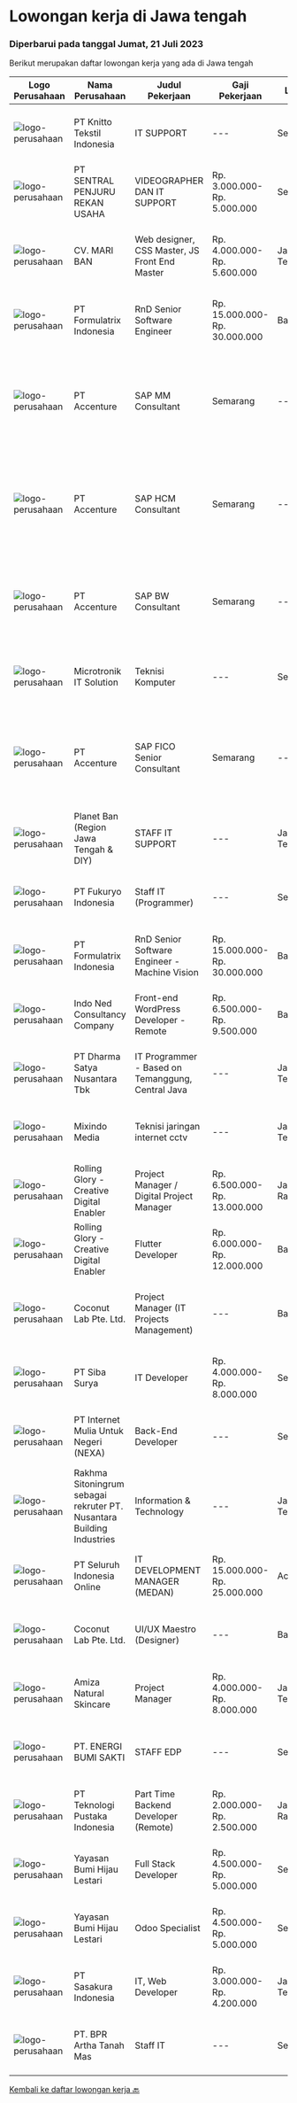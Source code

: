 
  # Lowongan kerja di Jawa tengah

  ### Diperbarui pada tanggal Jumat, 21 Juli 2023

  Berikut merupakan daftar lowongan kerja yang ada di Jawa tengah

  |Logo Perusahaan | Nama Perusahaan | Judul Pekerjaan | Gaji Pekerjaan | Lokasi | Deskripsi | Tanggal diunggah | Pranala |
  | -------------- | --------------- | --------------- | --------- | --------- | -------------- | ------- | ----------- |
  |![logo-perusahaan](https://image-service-cdn.seek.com.au/95c392ce622d6134b6173f8d6379a0068249ee50/ee4dce1061f3f616224767ad58cb2fc751b8d2dc)|PT Knitto Tekstil Indonesia|IT SUPPORT|---|Semarang|Tugas dan Tanggung Jawab Melakukan pemeliharaan sistem secara keseluruhan, seperti hardware dan software Melakukan pemeliharaan infrastruktur jaringan...|Kamis, 20 Juli 2023|https://www.jobstreet.co.id/id/job/it-support-4410134?token=0~84f27d1a-9381-4739-8d93-480a1dded5f1&sectionRank=1&jobId=jobstreet-id-job-4410134|
|![logo-perusahaan](https://image-service-cdn.seek.com.au/c14866f83d5c6cfc2f49583f00f4cfc77158fb91/ee4dce1061f3f616224767ad58cb2fc751b8d2dc)|PT  SENTRAL PENJURU REKAN USAHA|VIDEOGRAPHER DAN IT SUPPORT|Rp. 3.000.000-Rp. 5.000.000|Semarang|Kualifikasi : Usia 25 - 35 tahun Minimal S1 semua jurusan Pengalaman kerja minimal 2 tahun Menyukai fotografi/videografi Menguasai editing Video Paham...|Selasa, 18 Juli 2023|https://www.jobstreet.co.id/id/job/videographer-dan-it-support-4407919?token=0~84f27d1a-9381-4739-8d93-480a1dded5f1&sectionRank=2&jobId=jobstreet-id-job-4407919|
|![logo-perusahaan](https://image-service-cdn.seek.com.au/66a619503d461493e59922130a11c21744c0f2e9/ee4dce1061f3f616224767ad58cb2fc751b8d2dc)|CV. MARI BAN|Web designer, CSS Master, JS Front End Master|Rp. 4.000.000-Rp. 5.600.000|Jawa Tengah|CV. MARI BAN INDONESIA membutuhkan seorang web designer handal dan berpengalaman, usia maximum 40 tahun dengan keterampilan yang wajib dimiliki antara...|Kamis, 20 Juli 2023|https://www.jobstreet.co.id/id/job/web-designer-css-master-js-front-end-master-4409695?token=0~84f27d1a-9381-4739-8d93-480a1dded5f1&sectionRank=3&jobId=jobstreet-id-job-4409695|
|![logo-perusahaan](https://image-service-cdn.seek.com.au/e68aac730da390a16ce750d09b06eaca69364b55/ee4dce1061f3f616224767ad58cb2fc751b8d2dc)|PT Formulatrix Indonesia|RnD Senior Software Engineer|Rp. 15.000.000-Rp. 30.000.000|Bandung|Headquartered in Dubai, United Arab Emirates, Formulatrix is a fast-growing robotic automation equipment manufacturer and software solutions provider...|Kamis, 20 Juli 2023|https://www.jobstreet.co.id/id/job/rnd-senior-software-engineer-4410855?token=0~84f27d1a-9381-4739-8d93-480a1dded5f1&sectionRank=4&jobId=jobstreet-id-job-4410855|
|![logo-perusahaan](https://image-service-cdn.seek.com.au/1c2e28fa09a87d89b9dac6106fdc6fa435c484bb/ee4dce1061f3f616224767ad58cb2fc751b8d2dc)|PT Accenture|SAP MM Consultant | Semarang|---|Semarang|Responsibilities:• Analyzing and assuring quality of the data collected• Assisting in formulating the specific solutions to address prioritized gaps•...|Rabu, 19 Juli 2023|https://www.jobstreet.co.id/id/job/sap-mm-consultant-%7C-semarang-4409326?token=0~84f27d1a-9381-4739-8d93-480a1dded5f1&sectionRank=5&jobId=jobstreet-id-job-4409326|
|![logo-perusahaan](https://image-service-cdn.seek.com.au/1c2e28fa09a87d89b9dac6106fdc6fa435c484bb/ee4dce1061f3f616224767ad58cb2fc751b8d2dc)|PT Accenture|SAP HCM Consultant | Semarang|---|Semarang|Key responsibilities may include:SAP professionals design, implement and deploy SAP solutions to achieve defined business goals. Maintain skills in...|Rabu, 19 Juli 2023|https://www.jobstreet.co.id/id/job/sap-hcm-consultant-%7C-semarang-4409335?token=0~84f27d1a-9381-4739-8d93-480a1dded5f1&sectionRank=6&jobId=jobstreet-id-job-4409335|
|![logo-perusahaan](https://image-service-cdn.seek.com.au/8aa7e8c3c88d5c5ab00a361acc5db1fab244b0c5/ee4dce1061f3f616224767ad58cb2fc751b8d2dc)|PT Accenture|SAP BW Consultant | Semarang|---|Semarang|Responsibilities:Have exposure with different roles during implementation: Leading Design activity and facilitate workshop Hands-on in design and...|Rabu, 19 Juli 2023|https://www.jobstreet.co.id/id/job/sap-bw-consultant-%7C-semarang-4409323?token=0~84f27d1a-9381-4739-8d93-480a1dded5f1&sectionRank=7&jobId=jobstreet-id-job-4409323|
|![logo-perusahaan](https://i.ibb.co/sqvTCh9/112815900-stock-vector-no-image-available-icon-flat-vector.webp)|Microtronik IT Solution|Teknisi Komputer|---|Semarang|Kualifikasi Usia Maksimal 27 Tahun  Sehat Jasmani dan Rohani  Jujur Dan Disiplin  Bertanggung Jawab  Mampu Bekerja Dengan Tim / Individu  Bersedia...|Kamis, 20 Juli 2023|https://www.jobstreet.co.id/id/job/teknisi-komputer-4410880?token=0~84f27d1a-9381-4739-8d93-480a1dded5f1&sectionRank=8&jobId=jobstreet-id-job-4410880|
|![logo-perusahaan](https://image-service-cdn.seek.com.au/8aa7e8c3c88d5c5ab00a361acc5db1fab244b0c5/ee4dce1061f3f616224767ad58cb2fc751b8d2dc)|PT Accenture|SAP FICO Senior Consultant | Semarang|---|Semarang|Responsibilities may include: Provide business process and functional support for the SAP FI and CO modules including its sub-ledgers such as AP, AR,...|Rabu, 19 Juli 2023|https://www.jobstreet.co.id/id/job/sap-fico-senior-consultant-%7C-semarang-4409318?token=0~84f27d1a-9381-4739-8d93-480a1dded5f1&sectionRank=9&jobId=jobstreet-id-job-4409318|
|![logo-perusahaan](https://i.ibb.co/sqvTCh9/112815900-stock-vector-no-image-available-icon-flat-vector.webp)|Planet Ban (Region Jawa Tengah & DIY)|STAFF IT SUPPORT|---|Jawa Tengah|Kualifikasi : Usia maksimal 25 tahun Pendidikan min SMK (T. Komputer &amp; Jaringan) Mampu melakukan troubleshooting perangkat IT &amp; Software...|Minggu, 16 Juli 2023|https://www.jobstreet.co.id/id/job/staff-it-support-1036424860?token=0~84f27d1a-9381-4739-8d93-480a1dded5f1&sectionRank=10&jobId=jobstreet-id-job-1036424860|
|![logo-perusahaan](https://image-service-cdn.seek.com.au/074ccf652200eda3ead09e853fa8d7f79ca5a029/ee4dce1061f3f616224767ad58cb2fc751b8d2dc)|PT Fukuryo Indonesia|Staff IT (Programmer)|---|Semarang|Menguasai bahasa pemrograman diantaranya PHP , Codeigniter, Laravel, MySql, SQL Server Memahami konsep pemrograman berbasis OOP (Object Oriented...|Senin, 10 Juli 2023|https://www.jobstreet.co.id/id/job/staff-it-programmer-4398672?token=0~84f27d1a-9381-4739-8d93-480a1dded5f1&sectionRank=11&jobId=jobstreet-id-job-4398672|
|![logo-perusahaan](https://image-service-cdn.seek.com.au/e68aac730da390a16ce750d09b06eaca69364b55/ee4dce1061f3f616224767ad58cb2fc751b8d2dc)|PT Formulatrix Indonesia|RnD Senior Software Engineer - Machine Vision|Rp. 15.000.000-Rp. 30.000.000|Bandung|Headquartered in Dubai, United Arab Emirates, FORMULATRIX is a fast-growing robotic automation equipment manufacturer and software solutions provider...|Jumat, 14 Juli 2023|https://www.jobstreet.co.id/id/job/rnd-senior-software-engineer-machine-vision-4404729?token=0~84f27d1a-9381-4739-8d93-480a1dded5f1&sectionRank=12&jobId=jobstreet-id-job-4404729|
|![logo-perusahaan](https://image-service-cdn.seek.com.au/52e07e163b695c48150a669984b7a247186ea762/ee4dce1061f3f616224767ad58cb2fc751b8d2dc)|Indo Ned Consultancy Company|Front-end WordPress Developer - Remote|Rp. 6.500.000-Rp. 9.500.000|Bali|Note: This job is not at IndoNed. You will be working for a Dutch company called U Digital (U B.V.) in Indonesia. U Digital is responsible for the...|Jumat, 14 Juli 2023|https://www.jobstreet.co.id/id/job/front-end-wordpress-developer-remote-4405607?token=0~84f27d1a-9381-4739-8d93-480a1dded5f1&sectionRank=13&jobId=jobstreet-id-job-4405607|
|![logo-perusahaan](https://image-service-cdn.seek.com.au/3f711d508edc48e2f496769c97e787d14ea386e9/ee4dce1061f3f616224767ad58cb2fc751b8d2dc)|PT Dharma Satya Nusantara Tbk|IT Programmer - Based on Temanggung, Central Java|---|Jawa Tengah|Memastikan tersedianya aplikasi melalui kegiatan pembuatan program guna mendukung kebutuhan Bisnis berdasarkan design aplikasi yang sudah ditetapkan...|Rabu, 12 Juli 2023|https://www.jobstreet.co.id/id/job/it-programmer-based-on-temanggung-central-java-4402478?token=0~84f27d1a-9381-4739-8d93-480a1dded5f1&sectionRank=14&jobId=jobstreet-id-job-4402478|
|![logo-perusahaan](https://i.ibb.co/sqvTCh9/112815900-stock-vector-no-image-available-icon-flat-vector.webp)|Mixindo Media|Teknisi jaringan internet cctv|---|Jawa Tengah|Kualifikasi Sehat Jasmani Rohani Menguasai Setting Router dan Mikrotik Tidak takut ketinggian Jujur dan bertanggung jawab Deskripsi Pekerjaan...|Sabtu, 15 Juli 2023|https://www.jobstreet.co.id/id/job/teknisi-jaringan-internet-cctv-4405913?token=0~84f27d1a-9381-4739-8d93-480a1dded5f1&sectionRank=15&jobId=jobstreet-id-job-4405913|
|![logo-perusahaan](https://image-service-cdn.seek.com.au/5959c6c0a975dd0c1093495df1aefba5c8f60f57/ee4dce1061f3f616224767ad58cb2fc751b8d2dc)|Rolling Glory - Creative Digital Enabler|Project Manager / Digital Project Manager|Rp. 6.500.000-Rp. 13.000.000|Jakarta Raya|Rolling Glory is looking for a Project Manager role, who:  has experience in managing digital project and team to make sure the result is delivered in...|Selasa, 11 Juli 2023|https://www.jobstreet.co.id/id/job/project-manager-digital-project-manager-4400058?token=0~84f27d1a-9381-4739-8d93-480a1dded5f1&sectionRank=16&jobId=jobstreet-id-job-4400058|
|![logo-perusahaan](https://image-service-cdn.seek.com.au/5959c6c0a975dd0c1093495df1aefba5c8f60f57/ee4dce1061f3f616224767ad58cb2fc751b8d2dc)|Rolling Glory - Creative Digital Enabler|Flutter Developer|Rp. 6.000.000-Rp. 12.000.000|Bandung|We are looking for a skilled mobile developer with prior developing experience to create and maintain mobile applications for Andriod, iOS, and...|Selasa, 11 Juli 2023|https://www.jobstreet.co.id/id/job/flutter-developer-4400080?token=0~84f27d1a-9381-4739-8d93-480a1dded5f1&sectionRank=17&jobId=jobstreet-id-job-4400080|
|![logo-perusahaan](https://i.ibb.co/sqvTCh9/112815900-stock-vector-no-image-available-icon-flat-vector.webp)|Coconut Lab Pte. Ltd.|Project Manager (IT Projects Management)|---|Bali|Calling all champions of innovation and masterful organizers! Are you ready to embark on an exhilarating journey with Coconut Lab's dynamic and...|Kamis, 06 Juli 2023|https://www.jobstreet.co.id/id/job/project-manager-it-projects-management-10922295/origin/sg?token=0~84f27d1a-9381-4739-8d93-480a1dded5f1&sectionRank=18&jobId=jobstreet-sg-job-10922295|
|![logo-perusahaan](https://image-service-cdn.seek.com.au/08e97f524fd5051f7f15126a22f912a12e9970ea/ee4dce1061f3f616224767ad58cb2fc751b8d2dc)|PT Siba Surya|IT Developer|Rp. 4.000.000-Rp. 8.000.000|Semarang|IT Developer StaffJobdescs: Melakukan maintain program yang sudah ada Membuat proyek program baru sesuai kebutuhan perusahaan Requirements: Usia maks....|Rabu, 05 Juli 2023|https://www.jobstreet.co.id/id/job/it-developer-4393484?token=0~84f27d1a-9381-4739-8d93-480a1dded5f1&sectionRank=19&jobId=jobstreet-id-job-4393484|
|![logo-perusahaan](https://image-service-cdn.seek.com.au/71bb8a4b10c8bd07d6a934e46e258f76ab9fbfb4/ee4dce1061f3f616224767ad58cb2fc751b8d2dc)|PT Internet Mulia Untuk Negeri (NEXA)|Back-End Developer|---|Semarang|Qualifications:- Minimum of a vocational high school (SMK) in related field.- Experience with Node.js programming language, specifically Express.js...|Jumat, 07 Juli 2023|https://www.jobstreet.co.id/id/job/back-end-developer-4397002?token=0~84f27d1a-9381-4739-8d93-480a1dded5f1&sectionRank=20&jobId=jobstreet-id-job-4397002|
|![logo-perusahaan](https://i.ibb.co/sqvTCh9/112815900-stock-vector-no-image-available-icon-flat-vector.webp)|Rakhma Sitoningrum sebagai rekruter PT. Nusantara Building Industries|Information & Technology|---|Jawa Tengah|·       usia maksimal 35 tahun·      Pendidikan D3/S1 Manajemen/Teknik/Sistem Informatika·      Memahami sistem informasi perusahaan·      Memahami...|Senin, 10 Juli 2023|https://www.jobstreet.co.id/id/job/information-technology-1036378999?token=0~84f27d1a-9381-4739-8d93-480a1dded5f1&sectionRank=21&jobId=jobstreet-id-job-1036378999|
|![logo-perusahaan](https://image-service-cdn.seek.com.au/0b0211cd04dfde6741552748d1d29459a06346af/ee4dce1061f3f616224767ad58cb2fc751b8d2dc)|PT Seluruh Indonesia Online|IT DEVELOPMENT MANAGER (MEDAN)|Rp. 15.000.000-Rp. 25.000.000|Aceh|Memiliki pengalaman leadership sebagai Manager sebelumnya.Back End Engineer1. Memiliki pengalaman dalam membangun RESTful APIs2. Menguasai bahasa...|Selasa, 04 Juli 2023|https://www.jobstreet.co.id/id/job/it-development-manager-medan-4392340?token=0~84f27d1a-9381-4739-8d93-480a1dded5f1&sectionRank=22&jobId=jobstreet-id-job-4392340|
|![logo-perusahaan](https://i.ibb.co/sqvTCh9/112815900-stock-vector-no-image-available-icon-flat-vector.webp)|Coconut Lab Pte. Ltd.|UI/UX Maestro (Designer)|---|Bali|Are you a seasoned design maestro with a passion for leading and inspiring creative teams? Look no further! Coconut Lab, a dynamic and innovative...|Kamis, 06 Juli 2023|https://www.jobstreet.co.id/id/job/ui-ux-maestro-designer-10923068/origin/sg?token=0~84f27d1a-9381-4739-8d93-480a1dded5f1&sectionRank=23&jobId=jobstreet-sg-job-10923068|
|![logo-perusahaan](https://i.ibb.co/sqvTCh9/112815900-stock-vector-no-image-available-icon-flat-vector.webp)|Amiza Natural Skincare|Project Manager|Rp. 4.000.000-Rp. 8.000.000|Jawa Tengah|Kriteria Project Manager :- Minimal lulusan S1 Teknik Informatika/Ilmu Komputer/Sistem Informasi/Teknik Komputer- Minimal pengalaman kerja 2 tahun...|Senin, 10 Juli 2023|https://www.jobstreet.co.id/id/job/project-manager-4399245?token=0~84f27d1a-9381-4739-8d93-480a1dded5f1&sectionRank=24&jobId=jobstreet-id-job-4399245|
|![logo-perusahaan](https://image-service-cdn.seek.com.au/238972b1ad5af2f694b897c3c95d50b49e378961/ee4dce1061f3f616224767ad58cb2fc751b8d2dc)|PT. ENERGI BUMI SAKTI|STAFF EDP|---|Semarang|Pendidikan minimal SMK jurusan IT atau D3 / S1 jurusan IT Mampu bekerjasama dalam tim Mampu bekerja di bawah tekanan. Berpengalaman minimal 1 tahun...|Selasa, 04 Juli 2023|https://www.jobstreet.co.id/id/job/staff-edp-4392396?token=0~84f27d1a-9381-4739-8d93-480a1dded5f1&sectionRank=25&jobId=jobstreet-id-job-4392396|
|![logo-perusahaan](https://image-service-cdn.seek.com.au/7c0ff779eec3199b72bdf9f36f204822a48330fe/ee4dce1061f3f616224767ad58cb2fc751b8d2dc)|PT Teknologi Pustaka Indonesia|Part Time Backend Developer (Remote)|Rp. 2.000.000-Rp. 2.500.000|Jakarta Raya|Deskripsi Pekerjaan : Membuat fungsi API Membuat Test case dan Unit Test Membuat dan mendesain Skema Database dan ERD jika diperlukan Mengupdate...|Kamis, 06 Juli 2023|https://www.jobstreet.co.id/id/job/part-time-backend-developer-remote-4395700?token=0~84f27d1a-9381-4739-8d93-480a1dded5f1&sectionRank=26&jobId=jobstreet-id-job-4395700|
|![logo-perusahaan](https://image-service-cdn.seek.com.au/36acc5fe42e3a0573c5fedc26e473d48174b17d1/ee4dce1061f3f616224767ad58cb2fc751b8d2dc)|Yayasan Bumi Hijau Lestari|Full Stack Developer|Rp. 4.500.000-Rp. 5.000.000|Semarang|Full Stack DeveloperThe successful candidate will work with a group of programmers developing databases, web applications and websites. As a full...|Selasa, 04 Juli 2023|https://www.jobstreet.co.id/id/job/full-stack-developer-4392921?token=0~84f27d1a-9381-4739-8d93-480a1dded5f1&sectionRank=27&jobId=jobstreet-id-job-4392921|
|![logo-perusahaan](https://image-service-cdn.seek.com.au/36acc5fe42e3a0573c5fedc26e473d48174b17d1/ee4dce1061f3f616224767ad58cb2fc751b8d2dc)|Yayasan Bumi Hijau Lestari|Odoo Specialist|Rp. 4.500.000-Rp. 5.000.000|Semarang|Odoo SpecialistRequirements: Bachelor from Computer Science/IT/Maths/Physics/Engineering Proven working experience in web development minimum 3 years....|Rabu, 05 Juli 2023|https://www.jobstreet.co.id/id/job/odoo-specialist-4394442?token=0~84f27d1a-9381-4739-8d93-480a1dded5f1&sectionRank=28&jobId=jobstreet-id-job-4394442|
|![logo-perusahaan](https://image-service-cdn.seek.com.au/e0f7bebad1902242a6d3962c3beb196f611c0285/ee4dce1061f3f616224767ad58cb2fc751b8d2dc)|PT Sasakura Indonesia|IT, Web Developer|Rp. 3.000.000-Rp. 4.200.000|Jawa Tengah|- Melakukan Management Server , Backup Server Data Perusahaan- Melakukan pemeliharaan dan perbaikan jika terjadi masalah di jaringan internet dan...|Jumat, 30 Juni 2023|https://www.jobstreet.co.id/id/job/it-web-developer-4389271?token=0~84f27d1a-9381-4739-8d93-480a1dded5f1&sectionRank=29&jobId=jobstreet-id-job-4389271|
|![logo-perusahaan](https://image-service-cdn.seek.com.au/a6d612ef3963a21bad843da4c8edecfb38f59241/ee4dce1061f3f616224767ad58cb2fc751b8d2dc)|PT. BPR Artha Tanah Mas|Staff IT|---|Semarang|Usia maksimal 25 tahun Pendidikan Minimal D3 Teknik Informatika/Ilmu Komputer/Teknik Komputer Memiliki SIM C dan Motor Dapat mengoperasikan Ms Office,...|Senin, 03 Juli 2023|https://www.jobstreet.co.id/id/job/staff-it-4390043?token=0~84f27d1a-9381-4739-8d93-480a1dded5f1&sectionRank=30&jobId=jobstreet-id-job-4390043|


  [Kembali ke daftar lowongan kerja 🔙](../README.md#daftar-lowongan-kerja)
  